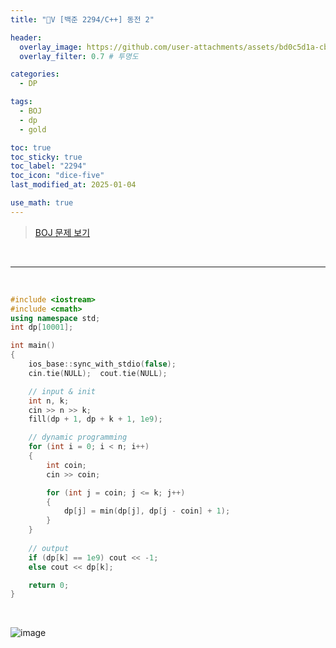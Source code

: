 ```yaml
---
title: "💛V [백준 2294/C++] 동전 2"

header:
  overlay_image: https://github.com/user-attachments/assets/bd0c5d1a-cb58-4876-931a-3088ba88a7ea
  overlay_filter: 0.7 # 투명도

categories:
  - DP

tags:
  - BOJ
  - dp
  - gold

toc: true
toc_sticky: true
toc_label: "2294"
toc_icon: "dice-five"
last_modified_at: 2025-01-04

use_math: true
---
```




> [BOJ 문제 보기](https://www.acmicpc.net/problem/2294)


<br>

---

<br>


```c++
#include <iostream>
#include <cmath>
using namespace std;
int dp[10001];

int main()
{
	ios_base::sync_with_stdio(false);
	cin.tie(NULL);	cout.tie(NULL);

	// input & init
	int n, k;
	cin >> n >> k;
	fill(dp + 1, dp + k + 1, 1e9);

	// dynamic programming
	for (int i = 0; i < n; i++)
	{
		int coin;
		cin >> coin;

		for (int j = coin; j <= k; j++)
		{
			dp[j] = min(dp[j], dp[j - coin] + 1);
		}
	}
	
	// output
	if (dp[k] == 1e9) cout << -1;
	else cout << dp[k];

	return 0;
}
```
<br/>

![image](https://github.com/user-attachments/assets/45efce0a-32a7-49c6-b64e-c4eec87045a7)